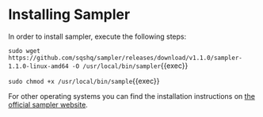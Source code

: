# Installing Sampler

In order to install sampler, execute the following steps:

`sudo wget https://github.com/sqshq/sampler/releases/download/v1.1.0/sampler-1.1.0-linux-amd64 -O /usr/local/bin/sampler`{{exec}}

 `sudo chmod +x /usr/local/bin/sample`{{exec}}

 For other operating systems you can find the installation instructions on [the official sampler website](https://sampler.dev/).